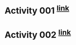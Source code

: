# Activity 001 <sup>[link](https://wallasar.github.io/Front-End_Web_Programming_Exercises/activity%20001/index.html)</sup>

# Activity 002 <sup>[link](https://wallasar.github.io/Front-End_Web_Programming_Exercises/activity%20002/blog-ficcao.html)</sup>
